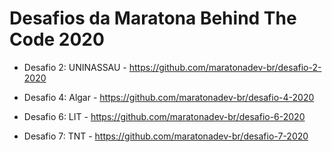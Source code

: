 # Desafios da Maratona Behind The Code 2020

* Desafio 2: UNINASSAU - https://github.com/maratonadev-br/desafio-2-2020

* Desafio 4: Algar - https://github.com/maratonadev-br/desafio-4-2020

* Desafio 6: LIT - https://github.com/maratonadev-br/desafio-6-2020

* Desafio 7: TNT - https://github.com/maratonadev-br/desafio-7-2020
